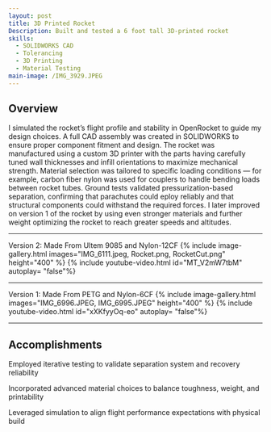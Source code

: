 ```yaml
---
layout: post
title: 3D Printed Rocket
Description: Built and tested a 6 foot tall 3D-printed rocket 
skills:
  - SOLIDWORKS CAD
  - Tolerancing
  - 3D Printing
  - Material Testing
main-image: /IMG_3929.JPEG
---
```


## Overview
I simulated the rocket’s flight profile and stability in OpenRocket to guide my design choices. A full CAD assembly was created in SOLIDWORKS to ensure proper component fitment and design. The rocket was manufactured using a custom 3D printer with the parts having carefully tuned wall thicknesses and infill orientations to maximize mechanical strength. Material selection was tailored to specific loading conditions — for example, carbon fiber nylon was used for couplers to handle bending loads between rocket tubes. Ground tests validated pressurization-based separation, confirming that parachutes could eploy reliably and that structural components could withstand the required forces. I later improved on version 1 of the rocket by using even stronger materials and further weight optimizing the rocket to reach greater speeds and altitudes.

---
Version 2: Made From Ultem 9085 and Nylon-12CF
{% include image-gallery.html images="IMG_6111.jpeg, Rocket.png, RocketCut.png" height="400" %} 
{% include youtube-video.html id="MT_V2mW7tbM" autoplay= "false"%} 

---

Version 1: Made From PETG and Nylon-6CF
{% include image-gallery.html images="IMG_6996.JPEG, IMG_6995.JPEG" height="400" %}
{% include youtube-video.html id="xXKfyyOq-eo" autoplay= "false"%} 

---

## Accomplishments
Employed iterative testing to validate separation system and recovery reliability

Incorporated advanced material choices to balance toughness, weight, and printability

Leveraged simulation to align flight performance expectations with physical build
